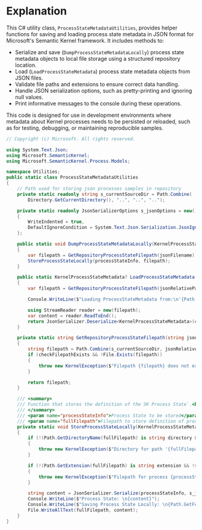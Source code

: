 # Explanation
This C# utility class, `ProcessStateMetadataUtilities`, provides helper functions for saving and loading process state metadata in JSON format for Microsoft's Semantic Kernel framework. It includes methods to:
- Serialize and save (`DumpProcessStateMetadataLocally`) process state metadata objects to local file storage using a structured repository location.
- Load (`LoadProcessStateMetadata`) process state metadata objects from JSON files.
- Validate file paths and extensions to ensure correct data handling.
- Handle JSON serialization options, such as pretty-printing and ignoring null values.
- Print informative messages to the console during these operations.

This code is designed for use in development environments where metadata about Kernel processes needs to be persisted or reloaded, such as for testing, debugging, or maintaining reproducible samples.

```csharp
// Copyright (c) Microsoft. All rights reserved.

using System.Text.Json;
using Microsoft.SemanticKernel;
using Microsoft.SemanticKernel.Process.Models;

namespace Utilities;
public static class ProcessStateMetadataUtilities
{
    // Path used for storing json processes samples in repository
    private static readonly string s_currentSourceDir = Path.Combine(
        Directory.GetCurrentDirectory(), "..", "..", "..");

    private static readonly JsonSerializerOptions s_jsonOptions = new()
    {
        WriteIndented = true,
        DefaultIgnoreCondition = System.Text.Json.Serialization.JsonIgnoreCondition.WhenWritingNull
    };

    public static void DumpProcessStateMetadataLocally(KernelProcessStateMetadata processStateInfo, string jsonFilename)
    {
        var filepath = GetRepositoryProcessStateFilepath(jsonFilename);
        StoreProcessStateLocally(processStateInfo, filepath);
    }

    public static KernelProcessStateMetadata? LoadProcessStateMetadata(string jsonRelativePath)
    {
        var filepath = GetRepositoryProcessStateFilepath(jsonRelativePath, checkFilepathExists: true);

        Console.WriteLine($"Loading ProcessStateMetadata from:\n'{Path.GetFullPath(filepath)}'");

        using StreamReader reader = new(filepath);
        var content = reader.ReadToEnd();
        return JsonSerializer.Deserialize<KernelProcessStateMetadata>(content, s_jsonOptions);
    }

    private static string GetRepositoryProcessStateFilepath(string jsonRelativePath, bool checkFilepathExists = false)
    {
        string filepath = Path.Combine(s_currentSourceDir, jsonRelativePath);
        if (checkFilepathExists && !File.Exists(filepath))
        {
            throw new KernelException($"Filepath {filepath} does not exist");
        }

        return filepath;
    }

    /// <summary>
    /// Function that stores the definition of the SK Process State`.<br/>
    /// </summary>
    /// <param name="processStateInfo">Process State to be stored</param>
    /// <param name="fullFilepath">Filepath to store definition of process in json format</param>
    private static void StoreProcessStateLocally(KernelProcessStateMetadata processStateInfo, string fullFilepath)
    {
        if (!(Path.GetDirectoryName(fullFilepath) is string directory && Directory.Exists(directory)))
        {
            throw new KernelException($"Directory for path '{fullFilepath}' does not exist, could not save process {processStateInfo.Name}");
        }

        if (!(Path.GetExtension(fullFilepath) is string extension && !string.IsNullOrEmpty(extension) && extension == ".json"))
        {
            throw new KernelException($"Filepath for process {processStateInfo.Name} does not have .json extension");
        }

        string content = JsonSerializer.Serialize(processStateInfo, s_jsonOptions);
        Console.WriteLine($"Process State: \n{content}");
        Console.WriteLine($"Saving Process State Locally: \n{Path.GetFullPath(fullFilepath)}");
        File.WriteAllText(fullFilepath, content);
    }
}
```